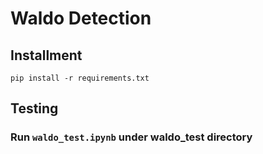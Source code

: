 # Waldo Detection

## Installment
```pip install -r requirements.txt```

## Testing
### Run ```waldo_test.ipynb``` under waldo_test directory